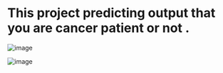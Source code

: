 # This project predicting output that you are cancer patient or not .

![image](https://user-images.githubusercontent.com/86419883/128274512-5023a0e1-c64e-4c73-9939-76583d7dedb0.png)

![image](https://user-images.githubusercontent.com/86419883/128274592-f8e9e348-d47c-4075-88f3-f3491f0db79f.png)

